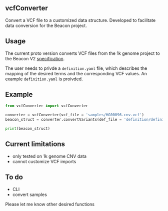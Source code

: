 ## vcfConverter
Convert a VCF file to a customized data structure. Developed to facilitate data conversion for the Beacon project.

## Usage
The current proto version converts VCF files from the 1k genome project to the Beacon V2 [specification](https://github.com/ga4gh-beacon/specification-v2-default-schemas/blob/master/default_variant_schema.yaml).

The user needs to privde a `definition.yaml` file, which describes the mapping of the desired terms and the corresponding VCF values. An example `definition.yaml` is proivded.

## Example
```Python
from vcfConverter import vcfConverter

converter = vcfConverter(vcf_file = 'samples/HG00096.cnv.vcf')
beacon_struct = converter.convertVariants(def_file = 'definition/definition_cnv.yaml')

print(beacon_struct)
```

## Current limitations
- only tested on 1k genome CNV data
- cannot customize VCF imports

## To do
- CLI
- convert samples

Please let me know other desired functions
